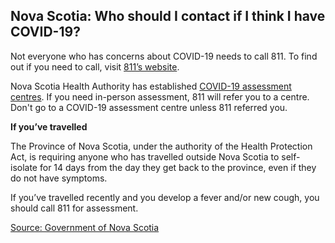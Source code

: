 ## Nova Scotia: Who should I contact if I think I have COVID-19?

Not everyone who has concerns about COVID-19 needs to call 811. To find out if you need to call, visit [811’s website](https://when-to-call-about-covid19.novascotia.ca/en).

Nova Scotia Health Authority has established [COVID-19 assessment centres](http://www.nshealth.ca/coronavirus-assessment). If you need in-person assessment, 811 will refer you to a centre. Don't go to a COVID-19 assessment centre unless 811 referred you.

**If you’ve travelled**

The Province of Nova Scotia, under the authority of the Health Protection Act, is requiring anyone who has travelled outside Nova Scotia to self-isolate for 14 days from the day they get back to the province, even if they do not have symptoms.

If you’ve travelled recently and you develop a fever and/or new cough, you should call 811 for assessment.

[Source: Government of Nova Scotia](https://novascotia.ca/coronavirus/)

